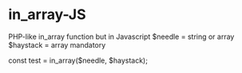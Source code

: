 # in_array-JS
PHP-like in_array function but in Javascript
$needle = string or array
$haystack = array mandatory

const test = in_array($needle, $haystack);
